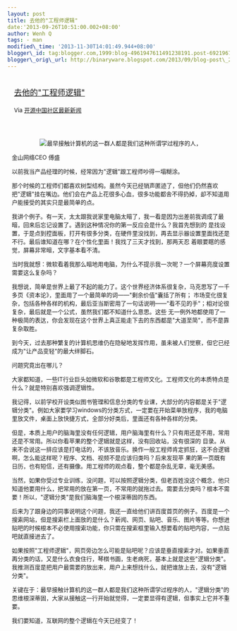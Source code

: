 ```yaml
--- 
layout: post 
title: 去他的"工程师逻辑" 
date:'2013-09-26T10:51:00.002+08:00' 
author: Wenh Q
tags: - man
modified\_time: '2013-11-30T14:01:49.944+08:00' 
blogger\_id: tag:blogger.com,1999:blog-4961947611491238191.post-6921967503826435157
blogger\_orig\_url: http://binaryware.blogspot.com/2013/09/blog-post\_26.html
---
```

<div style="margin: 10px; padding: 5px;">

<div style="font-size: 18px;">

[去他的"工程师逻辑"](http://www.oschina.net/news/44513/engineer-logic)

</div>

<div style="font-size: 13px;">

Via [开源中国社区最新新闻](http://www.oschina.net/?from=rss)

</div>

</div>

<div style="font-size: 13px; padding: 15px 0 10px 10px;">

<div>

<div style="text-align: center;">

![](http://static.oschina.net/uploads/img/201309/25092941_4K3P.jpg "最早接触计算机的这一群人都是我们这种所谓学过程序的人，")

</div>

<div style="text-align: left;">

金山网络CEO 傅盛

</div>

<div style="text-align: left;">

以前我当产品经理的时候，经常因为"逻辑"跟工程师吵得一塌糊涂。

</div>

<div style="text-align: left;">

那个时候的工程师们都喜欢树型结构。虽然今天已经销声匿迹了，但他们仍然喜欢把"逻辑"挂在嘴边。他们会在产品上花很多心血，很多功能都舍不得扔掉，却不知道用户能接受的其实只是最简单的点。

</div>

<div style="text-align: left;">

我讲个例子。有一天，太太跟我说家里电脑太暗了，我一看是因为出差前我调成了最暗，回来后忘记设置了。遇到这种情况你的第一反应会是什么？我首先想到的
是找设置，于是点到控面板，打开有很多分类，在硬件里没找到，再去显示器设置里面找还是不行。最后谁知道在哪？在个性化里面！我找了三天才找到，那两天忍
着眼要瞎的感觉，屏幕非常暗，文字基本看不清。

</div>

<div style="text-align: left;">

当时我就想：微软看着我那么暗地用电脑，为什么不提示我一次呢？一个屏幕亮度设置需要这么复杂吗？

</div>

<div style="text-align: left;">

我想说，简单是世界上最了不起的能力了。这个世界经济体系很复杂，马克思写了一千多页《资本论》，里面用了一个最简单的词——"剩余价值"囊括了所有；
市场变化很复杂，包括各种各样的机构，最后亚当斯密用了一句话说明——"看不见的手"；相对论很复杂，最后就是一个公式，虽然我们都不知道什么意思。这些
无一例外地都使用了一种极简的表达，你会发现在这个世界上真正能走下去的东西都是"大道至简"，而不是靠复杂取胜。

</div>

<div style="text-align: left;">

到今天，过去那种繁复的计算机思维仍在隐秘地发挥作用，虽未被人们觉察，但它已经成为"让产品变轻"的最大绊脚石。

</div>

<div style="text-align: left;">

问题究竟出在哪儿？

</div>

<div style="text-align: left;">

大家都知道，一些IT行业巨头如微软和谷歌都是工程师文化。工程师文化的本质特点是什么？就是特别喜欢强调逻辑性。

</div>

<div style="text-align: left;">

我记得，以前学校开设类似图书管理和信息分类的专业课，大部分的内容都是关于"逻辑分类"。例如大家要学习windows的分类方式，一定要在开始菜单放程序，我的电脑里放文件，桌面上放快捷方式，全部分好类后，里面还有各种各样的分类。

</div>

<div style="text-align: left;">

但是，本质上用户的脑海里没有任何逻辑，用户脑海里有什么？只有用还是不用，常用还是不常用。所以你看苹果的整个逻辑就是这样，没有回收站，没有很深的
目录。从来不会说这一排应该是打电话的，不该放音乐。换作一般工程师肯定抓狂，这不合逻辑啊，怎么能这样呢？程序、文档、视频不是应该归类吗？后来发现苹
果的第一页既有日历，也有短信，还有摄像。用工程师的观点看，整个都是杂乱无章，毫无美感。

</div>

<div style="text-align: left;">

当然，如果你受过专业训练，没问题，可以按照逻辑分类，但老百姓没这个概念，他只知道他要用什么，把常用的放在第一页，不常用的就拖过去。需要去分类吗？根本不需要！所以，"逻辑分类"是我们脑海里一个根深蒂固的东西。

</div>

<div style="text-align: left;">

后来为了跟身边的同事说明这个问题，我还一直给他们讲百度首页的例子。百度是一个搜索网站，但是搜索栏上面放的是什么？新闻、网页、贴吧、音乐、图片等等。你想进贴吧的时候根本不必使用搜索功能，你只需在搜索框里输入想要看的贴吧内容，一点贴吧就直接进去了。

</div>

<div style="text-align: left;">

如果按照"工程师逻辑"，网页旁边怎么可能是贴吧呢？应该是垂直搜索才对。如果垂直再分类的话，又是什么衣食住行，琴棋书画，生老病死，基本上就是这些"逻辑分类"。我推测百度是把用户最需要的放出来，用户上来想找什么，就把谁放上去，没有"逻辑分类"。

</div>

<div style="text-align: left;">

关键在于：最早接触计算机的这一群人都是我们这种所谓学过程序的人，"逻辑分类"的思维根深蒂固，大家从接触这一行开始就觉得，一定要显得有逻辑，但事实上它并不重要。

</div>

<div style="text-align: left;">

我们要知道，互联网的整个逻辑在今天已经变了！

</div>

</div>

</div>
